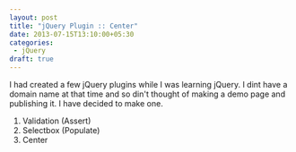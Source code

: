 ```yaml
---
layout: post
title: "jQuery Plugin :: Center"
date: 2013-07-15T13:10:00+05:30
categories:
 - jQuery
draft: true
---
```


I had created a few jQuery plugins while I was learning jQuery. I dint have a domain name at that time and so din't thought of making a demo page and publishing it. I have decided to make one.

1. Validation (Assert)
2. Selectbox (Populate)
3. Center

